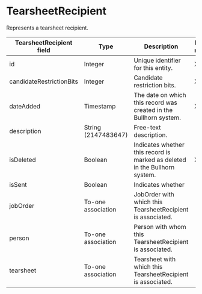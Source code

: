 # TearsheetRecipient

Represents a tearsheet recipient. 

| **TearsheetRecipient field** | **Type** | **Description** | **Not null** | **Read-only** |
| --- | --- | --- | --- | --- |
| id | Integer | Unique identifier for this entity. | X | |
| candidateRestrictionBits | Integer | Candidate restriction bits. | X | |
| dateAdded | Timestamp | The date on which this record was created in the Bullhorn system. | X | |
| description | String (2147483647) | Free-text description. | | |
| isDeleted | Boolean | Indicates whether this record is marked as deleted in the Bullhorn system. | X | |
| isSent | Boolean | Indicates whether | | |
| jobOrder | To-one association | JobOrder with which this TearsheetRecipient is associated. | | |
| person | To-one association | Person with whom this TearsheetRecipient is associated. | | |
| tearsheet | To-one association | Tearsheet with which this TearsheetRecipient is associated. | | |